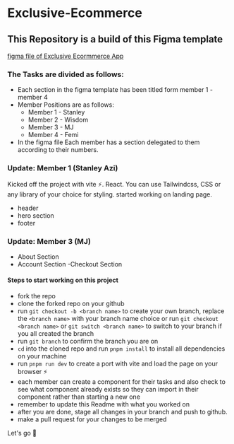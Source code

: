 # Exclusive-Ecommerce

## This Repository is a build of this Figma template 
[figma file of Exclusive Ecormmerce App](https://www.figma.com/file/i1fFtQh7La2Z50rvJ7UuQB/Full-E-Commerce-Website-UI-UX-Design-(Community)?type=design&node-id=34%3A213&mode=design&t=BMPFZeVBtC2E3Odq-1)

### The Tasks are divided as follows:
- Each section in the figma template has been titled form member 1 - member 4
- Member Positions are as follows:
  * Member 1 - Stanley
  * Member 2 - Wisdom
  * Member 3 - MJ
  * Member 4 - Femi 
- In the figma file Each member has a section delegated to them according to their numbers.

### Update: Member 1 (Stanley Azi)

Kicked off the project with vite ⚡️.
React. You can use Tailwindcss, CSS or any library of your choice for styling.
started working on landing page.

- header
- hero section
- footer

### Update: Member 3 (MJ)
- About Section
- Account Section
-Checkout Section
#### Steps to start working on this project

- fork the repo
- clone the forked repo on your github
- run `git checkout -b <branch name>` to create your own branch, replace the `<branch name>` with your branch name choice or run `git checkout <branch name>` or `git switch <branch name>` to switch to your branch if you all created the branch
- run `git branch` to confirm the branch you are on
- `cd` into the cloned repo and run `pnpm install` to install all dependencies on your machine
- run `pnpm run dev` to create a port with vite and load the page on your browser ⚡️
- each member can create a component for their tasks and also check to see what component already exists so they can import in their component rather than starting a new one
- remember to update this Readme with what you worked on
- after you are done, stage all changes in your branch and push to github.
- make a pull request for your changes to be merged

Let's go 🚀
